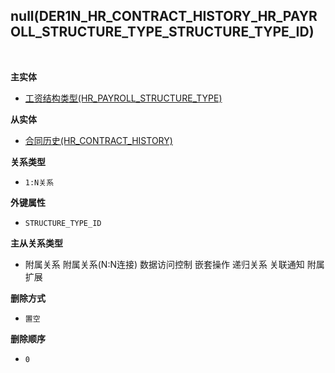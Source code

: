 ## null(DER1N_HR_CONTRACT_HISTORY_HR_PAYROLL_STRUCTURE_TYPE_STRUCTURE_TYPE_ID) <!-- {docsify-ignore-all} -->



<br>
<p class="panel-title"><b>主实体</b></p>

* [工资结构类型(HR_PAYROLL_STRUCTURE_TYPE)](module/hr/hr_payroll_structure_type)

<p class="panel-title"><b>从实体</b></p>

* [合同历史(HR_CONTRACT_HISTORY)](module/hr/hr_contract_history)

<p class="panel-title"><b>关系类型</b></p>

* `1:N关系`

<p class="panel-title"><b>外键属性</b></p>

* `STRUCTURE_TYPE_ID`

<p class="panel-title"><b>主从关系类型</b></p>

* <i class="fa fa-square"/></i> 附属关系 <i class="fa fa-square"/></i> 附属关系(N:N连接) <i class="fa fa-square"/></i> 数据访问控制 <i class="fa fa-square"/></i> 嵌套操作 <i class="fa fa-square"/></i> 递归关系 <i class="fa fa-square"/></i> 关联通知 <i class="fa fa-square"/></i> 附属扩展

<p class="panel-title"><b>删除方式</b></p>

* `置空`

<p class="panel-title"><b>删除顺序</b></p>

* `0`
